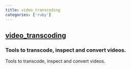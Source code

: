 ```yaml
---
title: video_transcoding
categories: ['ruby']
---
```

## [video_transcoding](https://github.com/lisamelton/video_transcoding)

### Tools to transcode, inspect and convert videos.


Tools to transcode, inspect and convert videos.
